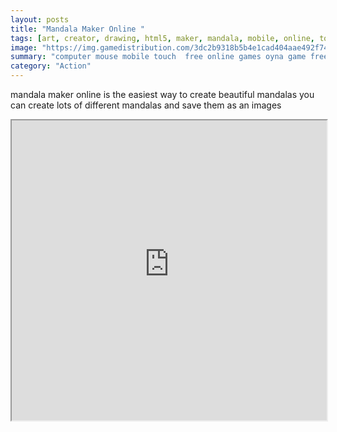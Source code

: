 ```yaml
---
layout: posts
title: "Mandala Maker Online "
tags: [art, creator, drawing, html5, maker, mandala, mobile, online, touch, generator, free, online, games, oyna, game, free, games, play, play, games]
image: "https://img.gamedistribution.com/3dc2b9318b5b4e1cad404aae492f7468.jpg"
summary: "computer mouse mobile touch  free online games oyna game free games play play games"
category: "Action"
---
```


mandala maker online is the easiest way to create beautiful mandalas you can create lots of different mandalas and save them as an images

<iframe width="100%" height="480px;" src="https://html5.gamedistribution.com/3dc2b9318b5b4e1cad404aae492f7468/"></iframe>